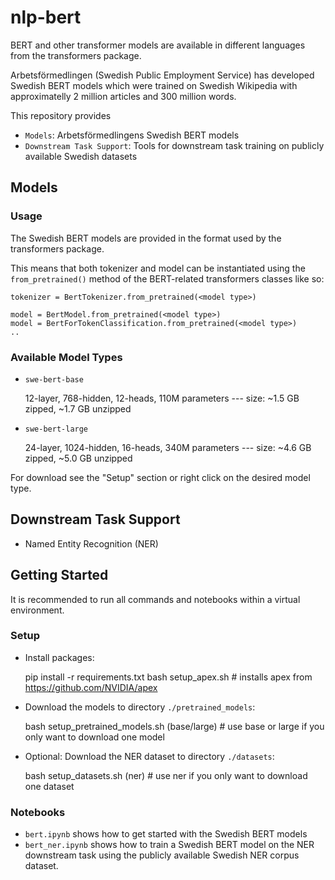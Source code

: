 # nlp-bert

BERT and other transformer models are available in different
languages from the transformers package. 

Arbetsförmedlingen (Swedish Public Employment Service) has developed 
Swedish BERT models which were trained on Swedish Wikipedia with approximatelly 2 million articles and 300 million words.

This repository provides 

- `Models`: Arbetsförmedlingens Swedish BERT models
- `Downstream Task Support`: Tools for downstream task training on publicly available Swedish datasets

  
  
## Models

### Usage

The Swedish BERT models are provided in the format used by the transformers package. 

This means that both tokenizer and model can be instantiated using the `from_pretrained()` method 
of the BERT-related transformers classes like so:

    tokenizer = BertTokenizer.from_pretrained(<model type>)
    
    model = BertModel.from_pretrained(<model type>)
    model = BertForTokenClassification.from_pretrained(<model type>) 
    ..

### Available Model Types  
  
- `swe-bert-base`

    12-layer, 768-hidden, 12-heads, 110M parameters --- size: ~1.5 GB zipped, ~1.7 GB unzipped
- `swe-bert-large`

    24-layer, 1024-hidden, 16-heads, 340M parameters --- size: ~4.6 GB zipped, ~5.0 GB unzipped
    
For download see the "Setup" section or right click on the desired model type.

  
  
## Downstream Task Support

- Named Entity Recognition (NER)

  
    
## Getting Started

It is recommended to run all commands and notebooks within a virtual environment.

### Setup

- Install packages:


    pip install -r requirements.txt
    bash setup_apex.sh                            # installs apex from https://github.com/NVIDIA/apex
    
        
- Download the models to directory `./pretrained_models`:


    bash setup_pretrained_models.sh (base/large)  # use base or large if you only want to download one model
    
    
- Optional: Download the NER dataset to directory `./datasets`:


    bash setup_datasets.sh (ner)                  # use ner if you only want to download one dataset


### Notebooks

- `bert.ipynb` shows how to get started with the Swedish BERT models
- `bert_ner.ipynb` shows how to train a Swedish BERT model on the 
NER downstream task using the publicly available Swedish NER corpus dataset.  
